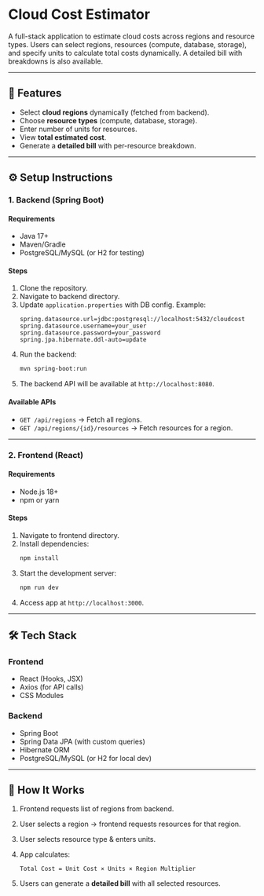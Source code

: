 # Cloud Cost Estimator

A full-stack application to estimate cloud costs across regions and resource types. Users can select regions, resources (compute, database, storage), and specify units to calculate total costs dynamically. A detailed bill with breakdowns is also available.  

---

## 📌 Features  

- Select **cloud regions** dynamically (fetched from backend).  
- Choose **resource types** (compute, database, storage).  
- Enter number of units for resources.  
- View **total estimated cost**.  
- Generate a **detailed bill** with per-resource breakdown.  

---

## ⚙️ Setup Instructions  

### 1. Backend (Spring Boot)  

#### Requirements  
- Java 17+  
- Maven/Gradle  
- PostgreSQL/MySQL (or H2 for testing)  

#### Steps  
1. Clone the repository.  
2. Navigate to backend directory.  
3. Update `application.properties` with DB config. Example:  
   ```properties
   spring.datasource.url=jdbc:postgresql://localhost:5432/cloudcost
   spring.datasource.username=your_user
   spring.datasource.password=your_password
   spring.jpa.hibernate.ddl-auto=update
   ```  
4. Run the backend:  
   ```bash
   mvn spring-boot:run
   ```  
5. The backend API will be available at `http://localhost:8080`.  

#### Available APIs  
- `GET /api/regions` → Fetch all regions.  
- `GET /api/regions/{id}/resources` → Fetch resources for a region.  

---

### 2. Frontend (React)  

#### Requirements  
- Node.js 18+  
- npm or yarn  

#### Steps  
1. Navigate to frontend directory.  
2. Install dependencies:  
   ```bash
   npm install
   ```  
3. Start the development server:  
   ```bash
   npm run dev
   ```  
4. Access app at `http://localhost:3000`.  

---

## 🛠 Tech Stack  

### Frontend  
- React (Hooks, JSX)  
- Axios (for API calls)  
- CSS Modules  

### Backend  
- Spring Boot  
- Spring Data JPA (with custom queries)  
- Hibernate ORM  
- PostgreSQL/MySQL (or H2 for local dev)  

---


## 🚀 How It Works  

1. Frontend requests list of regions from backend.  
2. User selects a region → frontend requests resources for that region.  
3. User selects resource type & enters units.  
4. App calculates:  

   ```
   Total Cost = Unit Cost × Units × Region Multiplier
   ```  

5. Users can generate a **detailed bill** with all selected resources.  